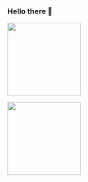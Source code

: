 ### Hello there 👋

<!-- ## DARK ## -->
<!-- Stats
[<img height="165em" src="https://github-readme-stats.vercel.app/api?username=devlucasandrade&show_icons=true&theme=github_dark&include_all_commits=true&count_private=true"/>](https://github.com/devlucasandrade#gh-dark-mode-only)
-->
<!-- langs -->
[<img height="165em" src="https://github-readme-stats.vercel.app/api/top-langs/?username=devlucasandrade&layout=compact&langs_count=7&theme=github_dark"/>](https://github.com/devlucasandrade#gh-dark-mode-only)


<!-- ## LIGHT ## -->
<!-- Stats
[<img height="165em" src="https://github-readme-stats.vercel.app/api?username=devlucasandrade&show_icons=true&theme=default&include_all_commits=true&count_private=true"/>](https://github.com/devlucasandrade#gh-light-mode-only)
-->
<!-- langs -->
[<img height="165em" src="https://github-readme-stats.vercel.app/api/top-langs/?username=devlucasandrade&layout=compact&langs_count=7&theme=default"/>](https://github.com/devlucasandrade#gh-light-mode-only)
